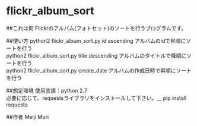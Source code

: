 # flickr\_album\_sort


##これは何
Flickrのアルバム(フォトセット)のソートを行うプログラムです。  


##使い方
python2 flickr\_album\_sort.py id ascending  アルバムのidで昇順にソートを行う  
python2 flickr\_album\_sort.py title descending  アルバムのタイトルで降順にソートを行う  
python2 flickr\_album\_sort.py create\_date  アルバムの作成日時で昇順にソートを行う  


##想定環境
使用言語：python 2.7  
必要に応じて、requestsライブラリをインストールして下さい。__
pip install requests  


##作者
Meiji Mori
